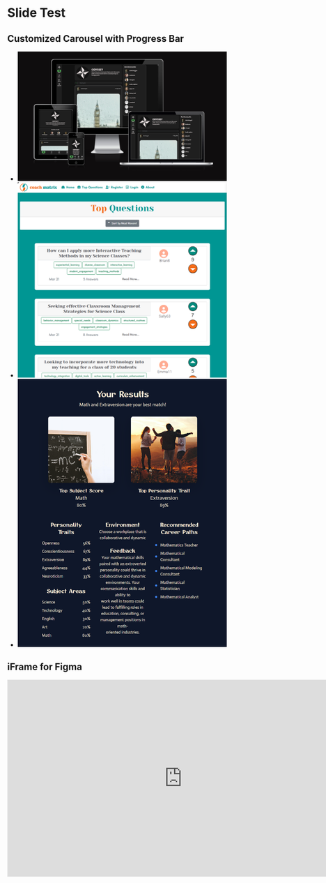 # Slide Test

## Customized Carousel with Progress Bar

<section class="splide" id="main-carousel" aria-label="Project Screenshots with Progress Bar">
  <div class="splide__track">
    <ul class="splide__list">
      <li class="splide__slide">
        <img src="/docs/screenshots/odyssey.png" alt="Odyssey Screenshot">
      </li>
      <li class="splide__slide">
        <img src="/docs/screenshots/coachmatrix.png" alt="Coach Matrix Screenshot">
      </li>
      <li class="splide__slide">
        <img src="/docs/screenshots/steamreport-v2-A.png" alt="Steam Report Screenshot">
      </li>
    </ul>
  </div>

  <div class="splide__progress">
    <div class="splide__progress__bar">
    </div>
  </div>
</section>

<!-- <section class="splide" id="thumbnail-carousel" aria-label="Thumbnails">
  <div class="splide__track">
    <ul class="splide__list">
      <li class="splide__slide">
        <img src="/docs/screenshots/odyssey.png" alt="Thumbnail 1">
      </li>
      <li class="splide__slide">
        <img src="/docs/screenshots/coachmatrix.png" alt="Thumbnail 2">
      </li>
      <li class="splide__slide">
        <img src="/docs/screenshots/steamreport-v2-A.png" alt="Thumbnail 3">
      </li>
    </ul>
  </div>
</section>  -->


## iFrame for Figma

<iframe style="border: 1px solid rgba(0, 0, 0, 0.1);" width="800" height="450" src="https://embed.figma.com/design/E9mOo72sSEqIjSplAMipFE/Odyssey?node-id=0-1&embed-host=share" allowfullscreen></iframe>